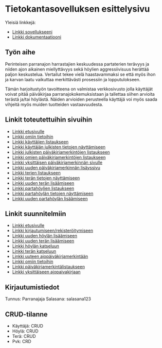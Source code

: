 # Tietokantasovelluksen esittelysivu

Yleisiä linkkejä:

* [Linkki sovellukseeni](https://ttuotila.users.cs.helsinki.fi/tsoha/)
* [Linkki dokumentaatiooni](https://github.com/qzuw/Tsoha-Bootstrap/blob/master/doc/dokumentaatio.pdf)

## Työn aihe

Perinteisen parranajon harrastajien keskuudessa partaterien terävyys ja niiden ajon aikainen miellyttävyys sekä höylien aggressiivisuus 
herättää paljon keskustelua. Vertailut tekee vielä haastavammaksi se että myös ihon ja karvan laatu vaikuttaa merkittävästi prosessiin ja 
lopputulokseen.

Tämän harjoitustyön tavoitteena on valmistaa verkkosivusto jolla käyttäjät voivat pitää päiväkirjaa parranajokokemuksistaan ja tallettaa 
siihen arvioita terästä ja/tai höylästä. Näiden arvioiden perusteella käyttäjä voi myös saada vihjeitä myös muiden tuotteiden vastaavuudesta.

## Linkit toteutettuihin sivuihin

* [Linkki etusivulle](https://ttuotila.users.cs.helsinki.fi/tsoha/)
* [Linkki omiin tietoihin](https://ttuotila.users.cs.helsinki.fi/tsoha/omat_tiedot)
* [Linkki käyttäjien listaukseen](https://ttuotila.users.cs.helsinki.fi/tsoha/listaa_kayttajat)
* [Linkki käyttäjän julkisten tietojen näyttämiseen](https://ttuotila.users.cs.helsinki.fi/tsoha/nayta_kayttaja/1)
* [Linkki julkisten päiväkirjamerkintöjen listaukseen](https://ttuotila.users.cs.helsinki.fi/tsoha/listaa_paivakirjat)
* [Linkki omien päiväkirjamerkintöjen listaukseen](https://ttuotila.users.cs.helsinki.fi/tsoha/listaa_omat_paivakirjat)
* [Linkki yksittäisen päiväkirjamerkinnän sivulle](https://ttuotila.users.cs.helsinki.fi/tsoha/nayta_paivakirja/1)
* [Linkki uuden päiväkirjamerkinnän lisäyssivu](https://ttuotila.users.cs.helsinki.fi/tsoha/uusi_paivakirja)
* [Linkki terien listaukseen](https://ttuotila.users.cs.helsinki.fi/tsoha/listaa_terat)
* [Linkki terän tietojen näyttämiseen](https://ttuotila.users.cs.helsinki.fi/tsoha/nayta_tera/1)
* [Linkki uuden terän lisäämiseen](https://ttuotila.users.cs.helsinki.fi/tsoha/uusi_tera)
* [Linkki partahöylien listaukseen](https://ttuotila.users.cs.helsinki.fi/tsoha/listaa_hoylat)
* [Linkki partahöylän tietojen näyttämiseen](https://ttuotila.users.cs.helsinki.fi/tsoha/nayta_hoyla/1)
* [Linkki uuden partahöylän lisäämiseen](https://ttuotila.users.cs.helsinki.fi/tsoha/uusi_hoyla)

## Linkit suunnitelmiin

* [Linkki etusivulle](https://ttuotila.users.cs.helsinki.fi/tsoha/suunnitelmat/etusivu)
* [Linkki kirjautumiseen/rekisteröitymiseen](https://ttuotila.users.cs.helsinki.fi/tsoha/suunnitelmat/kirjaudu)
* [Linkki uuden höylän lisäämiseen](https://ttuotila.users.cs.helsinki.fi/tsoha/suunnitelmat/uusi_hoyla)
* [Linkki uuden terän lisäämiseen](https://ttuotila.users.cs.helsinki.fi/tsoha/suunnitelmat/uusi_tera)
* [Linkki höylän katseluun](https://ttuotila.users.cs.helsinki.fi/tsoha/suunnitelmat/nayta_hoyla)
* [Linkki terän katseluun](https://ttuotila.users.cs.helsinki.fi/tsoha/suunnitelmat/nayta_tera)
* [Linkki uuteen ajopäiväkirjamerkintään](https://ttuotila.users.cs.helsinki.fi/tsoha/suunnitelmat/uusi_ajopaivakirja)
* [Linkki omiin tietoihin](https://ttuotila.users.cs.helsinki.fi/tsoha/suunnitelmat/omat_tiedot)
* [Linkki päiväkirjamerkintälistaukseen](https://ttuotila.users.cs.helsinki.fi/tsoha/suunnitelmat/listaa_ajot)
* [Linkki yksittäiseen ajopaivakirjaan](https://ttuotila.users.cs.helsinki.fi/tsoha/suunnitelmat/ajopaivakirja)

## Kirjautumistiedot

Tunnus: Parranajaja
Salasana: salasana123

## CRUD-tilanne
* Käyttäjä: CRUD
* Höylä: CRUD
* Terä: CRUD
* Pvk: CRD
